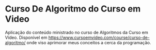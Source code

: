 # Curso De Algoritmo do Curso em Video
Aplicação do conteúdo ministrado no curso de Algoritmos da Curso em Vídeo. Disponível em https://www.cursoemvideo.com/course/curso-de-algoritmo/ onde viso aprimorar meus conceitos a cerca da programação.
